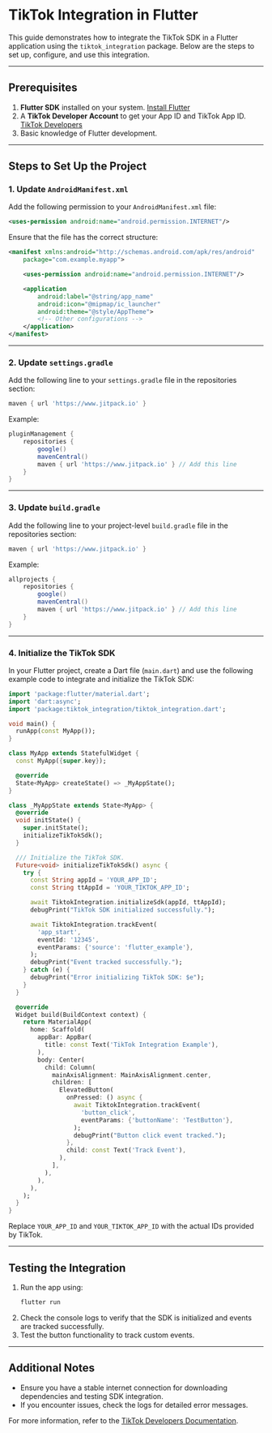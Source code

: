 # TikTok Integration in Flutter

This guide demonstrates how to integrate the TikTok SDK in a Flutter application using the `tiktok_integration` package. Below are the steps to set up, configure, and use this integration.

---

## Prerequisites

1. **Flutter SDK** installed on your system. [Install Flutter](https://docs.flutter.dev/get-started/install)
2. A **TikTok Developer Account** to get your App ID and TikTok App ID. [TikTok Developers](https://developers.tiktok.com/)
3. Basic knowledge of Flutter development.

---

## Steps to Set Up the Project


### 1. Update `AndroidManifest.xml`
Add the following permission to your `AndroidManifest.xml` file:

```xml
<uses-permission android:name="android.permission.INTERNET"/>
```

Ensure that the file has the correct structure:

```xml
<manifest xmlns:android="http://schemas.android.com/apk/res/android"
    package="com.example.myapp">

    <uses-permission android:name="android.permission.INTERNET"/>

    <application
        android:label="@string/app_name"
        android:icon="@mipmap/ic_launcher"
        android:theme="@style/AppTheme">
        <!-- Other configurations -->
    </application>
</manifest>
```

---

### 2. Update `settings.gradle`
Add the following line to your `settings.gradle` file in the repositories section:

```gradle
maven { url 'https://www.jitpack.io' }
```
Example:

```gradle
pluginManagement {
    repositories {
        google()
        mavenCentral()
        maven { url 'https://www.jitpack.io' } // Add this line
    }
}

```

---

### 3. Update `build.gradle`
Add the following line to your project-level `build.gradle` file in the repositories section:
```gradle
maven { url 'https://www.jitpack.io' }

```
Example:

```gradle
allprojects {
    repositories {
        google()
        mavenCentral()
        maven { url 'https://www.jitpack.io' } // Add this line
    }
}

```

---

### 4. Initialize the TikTok SDK
In your Flutter project, create a Dart file (`main.dart`) and use the following example code to integrate and initialize the TikTok SDK:

```dart
import 'package:flutter/material.dart';
import 'dart:async';
import 'package:tiktok_integration/tiktok_integration.dart';

void main() {
  runApp(const MyApp());
}

class MyApp extends StatefulWidget {
  const MyApp({super.key});

  @override
  State<MyApp> createState() => _MyAppState();
}

class _MyAppState extends State<MyApp> {
  @override
  void initState() {
    super.initState();
    initializeTikTokSdk();
  }

  /// Initialize the TikTok SDK.
  Future<void> initializeTikTokSdk() async {
    try {
      const String appId = 'YOUR_APP_ID';
      const String ttAppId = 'YOUR_TIKTOK_APP_ID';

      await TiktokIntegration.initializeSdk(appId, ttAppId);
      debugPrint("TikTok SDK initialized successfully.");

      await TiktokIntegration.trackEvent(
        'app_start',
        eventId: '12345',
        eventParams: {'source': 'flutter_example'},
      );
      debugPrint("Event tracked successfully.");
    } catch (e) {
      debugPrint("Error initializing TikTok SDK: $e");
    }
  }

  @override
  Widget build(BuildContext context) {
    return MaterialApp(
      home: Scaffold(
        appBar: AppBar(
          title: const Text('TikTok Integration Example'),
        ),
        body: Center(
          child: Column(
            mainAxisAlignment: MainAxisAlignment.center,
            children: [
              ElevatedButton(
                onPressed: () async {
                  await TiktokIntegration.trackEvent(
                    'button_click',
                    eventParams: {'buttonName': 'TestButton'},
                  );
                  debugPrint("Button click event tracked.");
                },
                child: const Text('Track Event'),
              ),
            ],
          ),
        ),
      ),
    );
  }
}
```

Replace `YOUR_APP_ID` and `YOUR_TIKTOK_APP_ID` with the actual IDs provided by TikTok.

---

## Testing the Integration

1. Run the app using:
   ```bash
   flutter run
   ```
2. Check the console logs to verify that the SDK is initialized and events are tracked successfully.
3. Test the button functionality to track custom events.

---

## Additional Notes

- Ensure you have a stable internet connection for downloading dependencies and testing SDK integration.
- If you encounter issues, check the logs for detailed error messages.

For more information, refer to the [TikTok Developers Documentation](https://developers.tiktok.com/).

